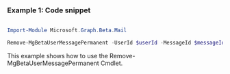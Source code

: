 ### Example 1: Code snippet

```powershell

Import-Module Microsoft.Graph.Beta.Mail

Remove-MgBetaUserMessagePermanent -UserId $userId -MessageId $messageId

```
This example shows how to use the Remove-MgBetaUserMessagePermanent Cmdlet.

